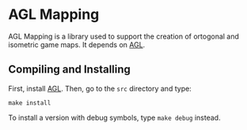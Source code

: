 # AGL Mapping

AGL Mapping is a library used to support the creation of ortogonal and
isometric game maps. It depends on [AGL](http://github.com/yds12/agl).

## Compiling and Installing

First, install [AGL](http://github.com/yds12/agl). Then, go to the `src` directory and type:

```
make install
```

To install a version with debug symbols, type `make debug` instead.
